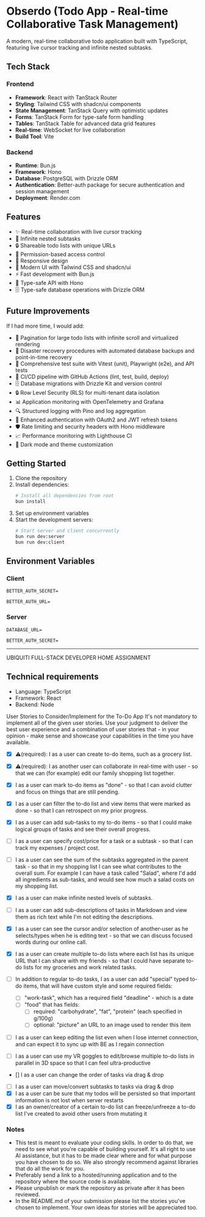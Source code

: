 # Obserdo (Todo App - Real-time Collaborative Task Management)

A modern, real-time collaborative todo application built with TypeScript, featuring live cursor tracking and infinite nested subtasks.

## Tech Stack

### Frontend
- **Framework**: React with TanStack Router
- **Styling**: Tailwind CSS with shadcn/ui components
- **State Management**: TanStack Query with optimistic updates
- **Forms**: TanStack Form for type-safe form handling
- **Tables**: TanStack Table for advanced data grid features
- **Real-time**: WebSocket for live collaboration
- **Build Tool**: Vite

### Backend
- **Runtime**: Bun.js
- **Framework**: Hono
- **Database**: PostgreSQL with Drizzle ORM
- **Authentication**: Better-auth package for secure authentication and session management
- **Deployment**: Render.com

## Features

- ✨ Real-time collaboration with live cursor tracking
- 🔄 Infinite nested subtasks
- 🔒 Shareable todo lists with unique URLs
- 👥 Permission-based access control
- 📱 Responsive design
- 🎨 Modern UI with Tailwind CSS and shadcn/ui
- ⚡ Fast development with Bun.js
- 🔌 Type-safe API with Hono
- 🗄️ Type-safe database operations with Drizzle ORM

## Future Improvements

If I had more time, I would add:

- 📄 Pagination for large todo lists with infinite scroll and virtualized rendering
- 🔄 Disaster recovery procedures with automated database backups and point-in-time recovery
- 🧪 Comprehensive test suite with Vitest (unit), Playwright (e2e), and API tests
- 🔄 CI/CD pipeline with GitHub Actions (lint, test, build, deploy)
- 🗄️ Database migrations with Drizzle Kit and version control
- 🔒 Row Level Security (RLS) for multi-tenant data isolation
- 📊 Application monitoring with OpenTelemetry and Grafana
- 🔍 Structured logging with Pino and log aggregation
- 🔐 Enhanced authentication with OAuth2 and JWT refresh tokens
- 🛡️ Rate limiting and security headers with Hono middleware
- 📈 Performance monitoring with Lighthouse CI
- 🎨 Dark mode and theme customization

## Getting Started

1. Clone the repository
2. Install dependencies:
   ```bash
   # Install all dependencies from root
   bun install
   ```
3. Set up environment variables
4. Start the development servers:
   ```bash
   # Start server and client concurrently
   bun run dev:server
   bun run dev:client
   ```

## Environment Variables

### Client
`BETTER_AUTH_SECRET=`

`BETTER_AUTH_URL=`

### Server
`DATABASE_URL=`

`BETTER_AUTH_SECRET=`

----------

UBIQUITI FULL-STACK DEVELOPER
HOME ASSIGNMENT

## Technical requirements

- Language: TypeScript
- Framework: React
- Backend: Node

User Stories to Consider/Implement for the To-Do App
It's not mandatory to implement all of the given user stories. Use your judgment to deliver the
best user experience and a combination of user stories that - in your opinion - make sense and
showcase your capabilities in the time you have available.

- [x] ⚠️(required): I as a user can create to-do items, such as a grocery list.
- [x] ⚠️(required): I as another user can collaborate in real-time with user - so that we can
  (for example) edit our family shopping list together.
- [x] I as a user can mark to-do items as "done" - so that I can avoid clutter and focus on
      things that are still pending.
- [x] I as a user can filter the to-do list and view items that were marked as done - so that I
      can retrospect on my prior progress.
- [x] I as a user can add sub-tasks to my to-do items - so that I could make logical groups of
      tasks and see their overall progress.
- [ ] I as a user can specify cost/price for a task or a subtask - so that I can track my expenses / project cost.
- [ ] I as a user can see the sum of the subtasks aggregated in the parent task - so that in my
  shopping list I can see what contributes to the overall sum. For example I can have a
  task called "Salad", where I'd add all ingredients as sub-tasks, and would see how much
  a salad costs on my shopping list.
- [x] I as a user can make infinite nested levels of subtasks.
- [ ] I as a user can add sub-descriptions of tasks in Markdown and view them as rich text
  while I'm not editing the descriptions.
- [x] I as a user can see the cursor and/or selection of another-user as he selects/types when
  he is editing text - so that we can discuss focused words during our online call.
- [x] I as a user can create multiple to-do lists where each list has its unique URL that I can
      share with my friends - so that I could have separate to-do lists for my groceries and
      work related tasks.
- [ ] In addition to regular to-do tasks, I as a user can add "special" typed to-do items, that
  will have custom style and some required fields:

  - [ ] "work-task", which has a required field "deadline" - which is a date
  - [ ] "food" that has fields:
    - [ ] required: "carbohydrate", "fat", "protein" (each specified in g/100g)
    - [ ] optional: "picture" an URL to an image used to render this item

- [ ] I as a user can keep editing the list even when I lose internet connection, and can
  expect it to sync up with BE as I regain connection
- [ ] I as a user can use my VR goggles to edit/browse multiple to-do lists in parallel in 3D
  space so that I can feel ultra-productive
-  [] I as a user can change the order of tasks via drag & drop
- [ ] I as a user can move/convert subtasks to tasks via drag & drop
- [x] I as a user can be sure that my todos will be persisted so that important information is
      not lost when server restarts
- [x] I as an owner/creator of a certain to-do list can freeze/unfreeze a to-do list I've created
      to avoid other users from mutating it

### Notes

- This test is meant to evaluate your coding skills. In order to do that, we need to see
  what you're capable of building yourself. It's all right to use AI assistance, but it has to
  be made clear where and for what purpose you have chosen to do so. We also strongly
  recommend against libraries that do all the work for you.
- Preferably send a link to a hosted/running application and to the repository where the
  source code is available.
- Please unpublish or mark the repository as private after it has been reviewed.
- In the README.md of your submission please list the stories you've chosen to
  implement. Your own ideas for stories will be appreciated too.
